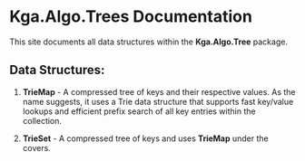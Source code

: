 # Kga.Algo.Trees Documentation
This site documents all data structures within the **Kga.Algo.Tree** package.
## Data Structures:
1. **TrieMap** - A compressed tree of keys and their respective values. As the name suggests, it uses a Trie data structure that supports fast key/value lookups and efficient prefix search of all key entries within the collection.

2. **TrieSet** - A compressed tree of keys and uses **TrieMap** under the covers.
